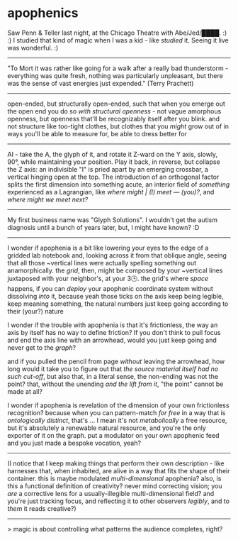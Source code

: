 # apophenics

Saw Penn & Teller last night, at the Chicago Theatre with Abe/Jed/████. :) :) I studied that kind of magic when I was a kid - like _studied_ it. Seeing it live was wonderful. :)

***

"To Mort it was rather like going for a walk after a really bad thunderstorm - everything was quite fresh, nothing was particularly unpleasant, but there was the sense of vast energies just expended." (Terry Prachett)

***

open-ended, but structurally open-ended, such that when you emerge out the open end you do so _with structural openness_ - not vague amorphous openness, but openness that'll be recognizably itself after you blink. and not structure like too-tight clothes, but clothes that you _might_ grow out of in ways you'll be able to measure for, be able to dress better for

***

AI - take the A, the glyph of it, and rotate it Z-ward on the Y axis, slowly, 90°, while maintaining your position. Play it back, in reverse, but collapse the Z axis: an indivisible "I" is pried apart by an emerging crossbar, a vertical hinging open at the top. The introduction of an orthogonal factor splits the first dimension into something acute, an interior field of _something_ experienced as a Lagrangian, like _where might | (I) meet ― (you)?_, and _where might we meet next?_

***

My first business name was "Glyph Solutions". I wouldn't get the autism diagnosis until a bunch of years later, but, I might have known? :D

***

I wonder if apophenia is a bit like lowering your eyes to the edge of a gridded lab notebook and, looking across it from that oblique angle, seeing that all those \~vertical lines were actually spelling something out anamorphically. the _grid_, then, might be composed by your \~vertical lines juxtaposed with your neighbor's, at your 3🕒. the grid's where _space_ happens, if you can _deploy_ your apophenic coordinate system without dissolving _into_ it, because yeah those ticks on the axis keep being legible, keep meaning something, the natural numbers just keep going according to their (your?) nature

I wonder if the trouble with apophenia is that it's frictionless, the way an axis by itself has no way to define friction? If you don't think to pull focus and end the axis line with an arrowhead, would you just keep going and never get to the _graph_?

and if you pulled the pencil from page _without_ leaving the arrowhead, how long would it take you to figure out that _the source material itself had no such cut-off_, but also that, in a literal sense, the non-ending was not the point? that, without the unending _and the lift from it_, "the point" cannot be made at all?

I wonder if apophenia is revelation of the dimension of your own frictionless recognition? because when you can pattern-match _for free_ in a way that is _ontologically distinct_, that's ... I mean it's not _metabolically_ a free resource, but it's absolutely a renewable natural resource, and you're the only exporter of it on the graph. put a modulator on your own apophenic feed and you just made a bespoke vocation, yeah?

***

(I notice that I keep making things that perform their own description - like harnesses that, when inhabited, are alive in a way that fits the shape of their container. this is maybe modulated _multi-dimensional_ apophenia? also, is this a functional definition of creativity? never mind correcting vision; you _are_ a corrective lens for a usually-illegible multi-dimensional field? and you're just tracking focus, and reflecting it to other observers _legibly_, and to _them_ it reads creative?)

***

\> magic is about controlling what patterns the audience completes, right?
